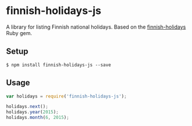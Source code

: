 finnish-holidays-js
===================

A library for listing Finnish national holidays. Based on the [finnish-holidays](https://github.com/ericnishio/finnish-holidays)
Ruby gem.

## Setup

```
$ npm install finnish-holidays-js --save
```

## Usage

```javascript
var holidays = require('finnish-holidays-js');

holidays.next();
holidays.year(2015);
holidays.month(6, 2015);
```
